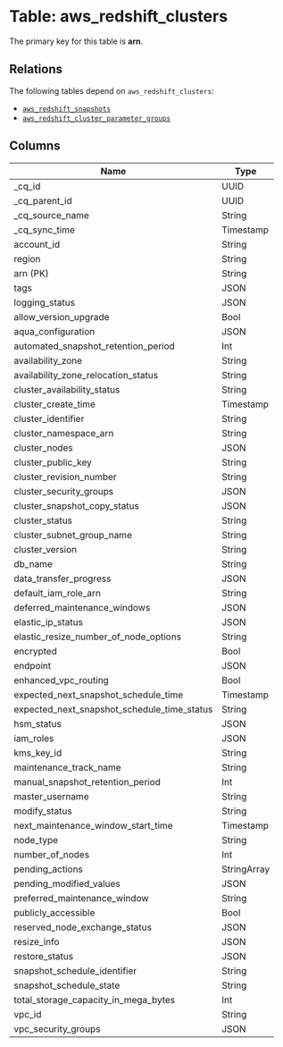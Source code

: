 # Table: aws_redshift_clusters



The primary key for this table is **arn**.

## Relations
The following tables depend on `aws_redshift_clusters`:
  - [`aws_redshift_snapshots`](aws_redshift_snapshots.md)
  - [`aws_redshift_cluster_parameter_groups`](aws_redshift_cluster_parameter_groups.md)

## Columns
| Name          | Type          |
| ------------- | ------------- |
|_cq_id|UUID|
|_cq_parent_id|UUID|
|_cq_source_name|String|
|_cq_sync_time|Timestamp|
|account_id|String|
|region|String|
|arn (PK)|String|
|tags|JSON|
|logging_status|JSON|
|allow_version_upgrade|Bool|
|aqua_configuration|JSON|
|automated_snapshot_retention_period|Int|
|availability_zone|String|
|availability_zone_relocation_status|String|
|cluster_availability_status|String|
|cluster_create_time|Timestamp|
|cluster_identifier|String|
|cluster_namespace_arn|String|
|cluster_nodes|JSON|
|cluster_public_key|String|
|cluster_revision_number|String|
|cluster_security_groups|JSON|
|cluster_snapshot_copy_status|JSON|
|cluster_status|String|
|cluster_subnet_group_name|String|
|cluster_version|String|
|db_name|String|
|data_transfer_progress|JSON|
|default_iam_role_arn|String|
|deferred_maintenance_windows|JSON|
|elastic_ip_status|JSON|
|elastic_resize_number_of_node_options|String|
|encrypted|Bool|
|endpoint|JSON|
|enhanced_vpc_routing|Bool|
|expected_next_snapshot_schedule_time|Timestamp|
|expected_next_snapshot_schedule_time_status|String|
|hsm_status|JSON|
|iam_roles|JSON|
|kms_key_id|String|
|maintenance_track_name|String|
|manual_snapshot_retention_period|Int|
|master_username|String|
|modify_status|String|
|next_maintenance_window_start_time|Timestamp|
|node_type|String|
|number_of_nodes|Int|
|pending_actions|StringArray|
|pending_modified_values|JSON|
|preferred_maintenance_window|String|
|publicly_accessible|Bool|
|reserved_node_exchange_status|JSON|
|resize_info|JSON|
|restore_status|JSON|
|snapshot_schedule_identifier|String|
|snapshot_schedule_state|String|
|total_storage_capacity_in_mega_bytes|Int|
|vpc_id|String|
|vpc_security_groups|JSON|